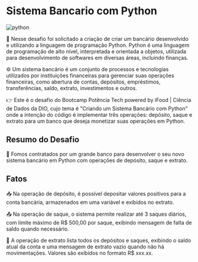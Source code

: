 # Sistema Bancario com Python

![python](https://github.com/Adriano1976/Sistema-Bancario-com-Python/assets/17755195/2db44fad-36b6-440c-8fd6-7c111ee821a4)

  🚩 Nesse desafio foi solicitado a criação de criar um bancário desenvolvido e utilizando a linguagem de programação Python. Python é uma linguagem de programação de alto nível, interpretada e orientada a objetos, utilizada para desenvolvimento de softwares em diversas áreas, incluindo finanças. 

   ⚙ Um sistema bancário é um conjunto de processos e tecnologias utilizados por instituições financeiras para gerenciar suas operações financeiras, como abertura de contas, depósitos, empréstimos, transferências, saldo, extrato, investimentos e outros. 

  👉 Este é o desafio do Bootcamp Potência Tech powered by iFood | Ciência de Dados da DIO, cujo tema é "Criando um Sistema Bancário com Python" onde a intenção do código é implementar três operações: depósito, saque e extrato para um banco que deseja monetizar suas operações em Python.

## Resumo do Desafio

   🏦 Fomos contratados por um grande banco para desenvolver o seu novo sistema bancário em Python com operações de depósito, saque e extrato.

## Fatos

   📥 Na operação de depósito, é possível depositar valores positivos para a conta bancária, armazenados em uma variável e exibidos no extrato.

   📤 Na operação de saque, o sistema permite realizar até 3 saques diários, com limite máximo de R$ 500,00 por saque, exibindo mensagem de falta de saldo quando necessário.

   🧾 A operação de extrato lista todos os depósitos e saques, exibindo o saldo atual da conta e uma mensagem de extrato vazio quando não há movimentações. Valores são exibidos no formato R$ xxx.xx.

